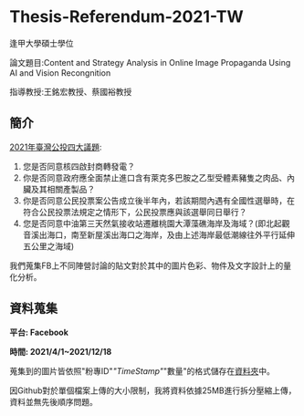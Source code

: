 # Thesis-Referendum-2021-TW

逢甲大學碩士學位

論文題目:Content and Strategy Analysis in Online Image Propaganda Using AI and Vision Recongnition

指導教授:王銘宏教授、蔡國裕教授

## 簡介

[2021年臺灣公投四大議題](https://2021.cec.gov.tw/articleList.html?cate=C19#gsc.tab=0):

1. 您是否同意核四啟封商轉發電？
2. 你是否同意政府應全面禁止進口含有萊克多巴胺之乙型受體素豬隻之肉品、內臟及其相關產製品？
3. 你是否同意公民投票案公告成立後半年內，若該期間內遇有全國性選舉時，在符合公民投票法規定之情形下，公民投票應與該選舉同日舉行？
4. 您是否同意中油第三天然氣接收站遷離桃園大潭藻礁海岸及海域？(即北起觀音溪出海口，南至新屋溪出海口之海岸，及由上述海岸最低潮線往外平行延伸五公里之海域)

我們蒐集FB上不同陣營討論的貼文對於其中的圖片色彩、物件及文字設計上的量化分析。

## 資料蒐集

**平台: Facebook**

**時間: 2021/4/1~2021/12/18**

蒐集到的圖片皆依照"粉專ID"_"TimeStamp"_"數量"的格式儲存在[資料夾](https://github.com/eric781ctf/Thesis-Referendum-2021-TW/tree/main/Image%20Data)中。

因Github對於單個檔案上傳的大小限制，我將資料依據25MB進行拆分壓縮上傳，資料並無先後順序問題。

